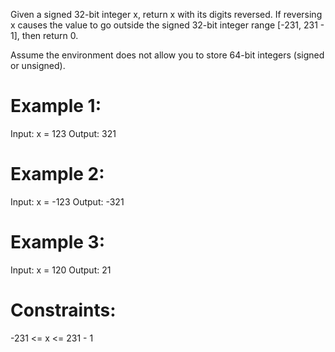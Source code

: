 Given a signed 32-bit integer x, return x with its digits reversed. If reversing x causes the value to go outside the signed 32-bit integer range [-231, 231 - 1], then return 0.

Assume the environment does not allow you to store 64-bit integers (signed or unsigned).

# Example 1:

Input: x = 123
Output: 321

# Example 2:

Input: x = -123
Output: -321

# Example 3:

Input: x = 120
Output: 21
 
# Constraints:
-231 <= x <= 231 - 1
